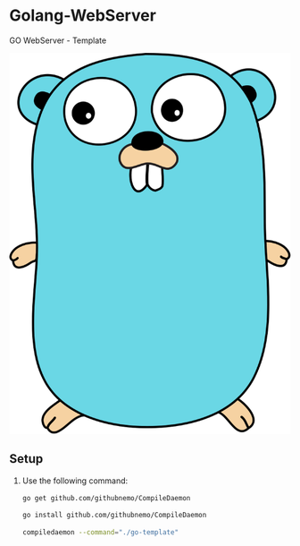 # Golang-WebServer
GO WebServer - Template

![Title](https://raw.githubusercontent.com/qdm12/go-template/main/title.svg)

## Setup

1. Use the following command:
    ```sh
    go get github.com/githubnemo/CompileDaemon  
    ```
    ```sh
    go install github.com/githubnemo/CompileDaemon  
    ```
    ```sh
    compiledaemon --command="./go-template"
    ```
